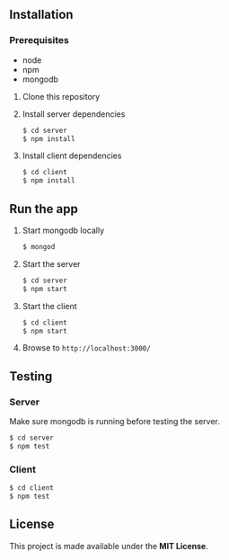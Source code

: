 ## Installation

### Prerequisites

- node
- npm
- mongodb

1. Clone this repository

2. Install server dependencies
   ```bash
   $ cd server
   $ npm install
   ```
3. Install client dependencies
   ```bash
   $ cd client
   $ npm install
   ```

## Run the app

1. Start mongodb locally
   ```bash
   $ mongod
   ```
2. Start the server
   ```bash
   $ cd server
   $ npm start
   ```
3. Start the client
   ```bash
   $ cd client
   $ npm start
   ```
4. Browse to `http://localhost:3000/`

## Testing

### Server

Make sure mongodb is running before testing the server.

```bash
$ cd server
$ npm test
```

### Client

```bash
$ cd client
$ npm test
```

## License

This project is made available under the **MIT License**.
